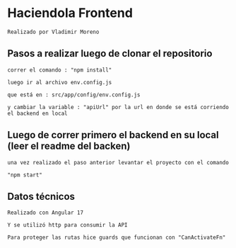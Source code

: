 # Haciendola Frontend

    Realizado por Vladimir Moreno

## Pasos a realizar luego de clonar el repositorio

    correr el comando : "npm install"
    
    luego ir al archivo env.config.js

    que está en : src/app/config/env.config.js

    y cambiar la variable : "apiUrl" por la url en donde se está corriendo el backend en local

## Luego de correr primero el backend en su local (leer el readme del backen)

    una vez realizado el paso anterior levantar el proyecto con el comando

    "npm start"

## Datos técnicos

    Realizado con Angular 17

    Y se utilizó http para consumir la API

    Para proteger las rutas hice guards que funcionan con "CanActivateFn"
